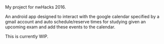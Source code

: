 My project for nwHacks 2016.

An android app designed to interact with the google calendar specified by a
gmail account and auto schedule/reserve times for studying given an upcoming
exam and add these events to the calendar.

This is currently WIP.
